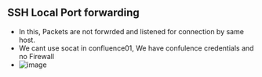 ## SSH Local Port forwarding
- In this, Packets are not forwrded and listened for connection by same host.
- We cant use socat in confluence01, We have confulence credentials and no Firewall
- ![image](https://github.com/user-attachments/assets/a5a1eb55-a857-4e6c-aa23-577cc343b318)

